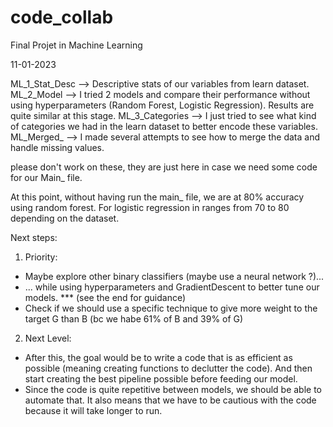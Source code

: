 # code_collab
Final Projet in Machine Learning


11-01-2023

ML_1_Stat_Desc --> Descriptive stats of our variables from learn dataset.
ML_2_Model --> I tried 2 models and compare their performance without using hyperparameters (Random Forest, Logistic Regression). Results are quite similar at this stage.
ML_3_Categories --> I just tried to see what kind of categories we had in the learn dataset to better encode these variables.
ML_Merged_ --> I made several attempts to see how to merge the data and handle missing values.

please don't work on these, they are just here in case we need some code for our Main_ file.

At this point, without having run the main_ file, we are at 80% accuracy using random forest. For logistic regression in ranges from 70 to 80 depending on the dataset.

Next steps:

1) Priority:
- Maybe explore other binary classifiers (maybe use a neural network ?)... 
- ... while using hyperparameters and GradientDescent to better tune our models. *** (see the end for guidance)
- Check if we should use a specific technique to give more weight to the target G than B (bc we habe 61% of B and 39% of G)

2) Next Level:
- After this, the goal would be to write a code that is as efficient as possible (meaning creating functions to declutter the code). And then start creating the best pipeline possible before feeding our model.
- Since the code is quite repetitive between models, we should be able to automate that. It also means that we have to be cautious with the code because it will take longer to run.
